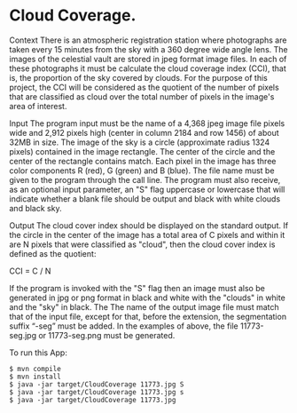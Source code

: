 Cloud Coverage.
====================
Context
There is an atmospheric registration station where photographs are taken every 15 minutes
from the sky with a 360 degree wide angle lens. The images of the celestial vault are
stored in jpeg format image files. In each of these photographs it must be
calculate the cloud coverage index (CCI),
that is, the proportion of the sky covered by clouds. For the purpose of this
project, the CCI will be considered as the quotient of the number of pixels that are classified as
cloud over the total number of pixels in the image's area of interest.

Input
The program input must be the name of a 4,368 jpeg image file
pixels wide and 2,912 pixels high (center in column 2184 and row 1456) of
about 32MB in size. The image of the sky is a circle (approximate radius 1324
pixels) contained in the image rectangle. The center of the circle and the center of the rectangle
contains match. Each pixel in the image has three color components R (red), G (green)
and B (blue). The file name must be given to the program through the call line.
The program must also receive, as an optional input parameter, an "S" flag
uppercase or lowercase that will indicate whether a blank file should be output and
black with white clouds and black sky.

Output
The cloud cover index should be displayed on the standard output. If the circle in the
center of the image has a total area of C pixels and within it are N pixels that were
classified as "cloud", then the cloud cover index is defined as the quotient:

CCI = C / N

If the program is invoked with the "S" flag then an image must also be generated
in jpg or png format in black and white with the "clouds" in white and the "sky" in black. The
The name of the output image file must match that of the input file, except for
that, before the extension, the segmentation suffix “-seg” must be added. In the examples of
above, the file 11773-seg.jpg or 11773-seg.png must be generated.

To run this App:

```
$ mvn compile
$ mvn install  
$ java -jar target/CloudCoverage 11773.jpg S
$ java -jar target/CloudCoverage 11773.jpg s
$ java -jar target/CloudCoverage 11773.jpg 
```

